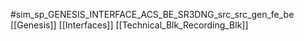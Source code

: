 #sim_sp_GENESIS_INTERFACE_ACS_BE_SR3DNG_src_src_gen_fe_be
[[Genesis]]
[[Interfaces]]
[[Technical_Blk_Recording_Blk]]
